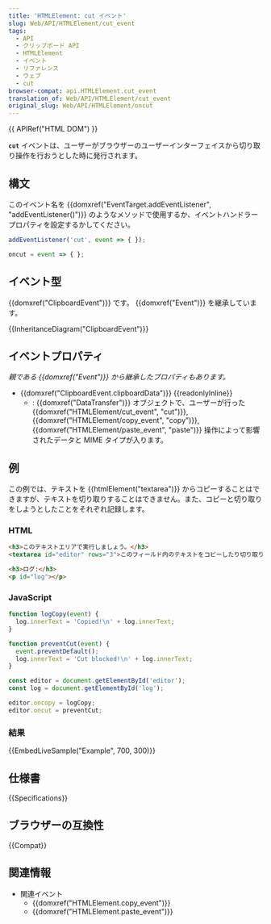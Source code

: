 ```yaml
---
title: 'HTMLElement: cut イベント'
slug: Web/API/HTMLElement/cut_event
tags:
  - API
  - クリップボード API
  - HTMLElement
  - イベント
  - リファレンス
  - ウェブ
  - cut
browser-compat: api.HTMLElement.cut_event
translation_of: Web/API/HTMLElement/cut_event
original_slug: Web/API/HTMLElement/oncut
---
```

{{ APIRef("HTML DOM") }}

**`cut`** イベントは、ユーザーがブラウザーのユーザーインターフェイスから切り取り操作を行おうとした時に発行されます。

## 構文

このイベント名を {{domxref("EventTarget.addEventListener", "addEventListener()")}} のようなメソッドで使用するか、イベントハンドラープロパティを設定するかしてください。

```js
addEventListener('cut', event => { });

oncut = event => { };
```

## イベント型

{{domxref("ClipboardEvent")}} です。 {{domxref("Event")}} を継承しています。

{{InheritanceDiagram("ClipboardEvent")}}

## イベントプロパティ

_親である {{domxref("Event")}} から継承したプロパティもあります。_

- {{domxref("ClipboardEvent.clipboardData")}} {{readonlyInline}}
  - : {{domxref("DataTransfer")}} オブジェクトで、ユーザーが行った {{domxref("HTMLElement/cut_event", "cut")}}, {{domxref("HTMLElement/copy_event", "copy")}}, {{domxref("HTMLElement/paste_event", "paste")}} 操作によって影響されたデータと MIME タイプが入ります。

## 例

この例では、テキストを {{htmlElement("textarea")}} からコピーすることはできますが、テキストを切り取りすることはできません。また、コピーと切り取りをしようとしたことをそれぞれ記録します。

### HTML

```html
<h3>このテキストエリアで実行しましょう。</h3>
<textarea id="editor" rows="3">このフィールド内のテキストをコピーしたり切り取りしたりしてみましょう。</textarea>

<h3>ログ:</h3>
<p id="log"></p>
```

### JavaScript

```js
function logCopy(event) {
  log.innerText = 'Copied!\n' + log.innerText;
}

function preventCut(event) {
  event.preventDefault();
  log.innerText = 'Cut blocked!\n' + log.innerText;
}

const editor = document.getElementById('editor');
const log = document.getElementById('log');

editor.oncopy = logCopy;
editor.oncut = preventCut;
```

### 結果

{{EmbedLiveSample("Example", 700, 300)}}

## 仕様書

{{Specifications}}

## ブラウザーの互換性

{{Compat}}

## 関連情報

- 関連イベント
  - {{domxref("HTMLElement.copy_event")}}
  - {{domxref("HTMLElement.paste_event")}}
